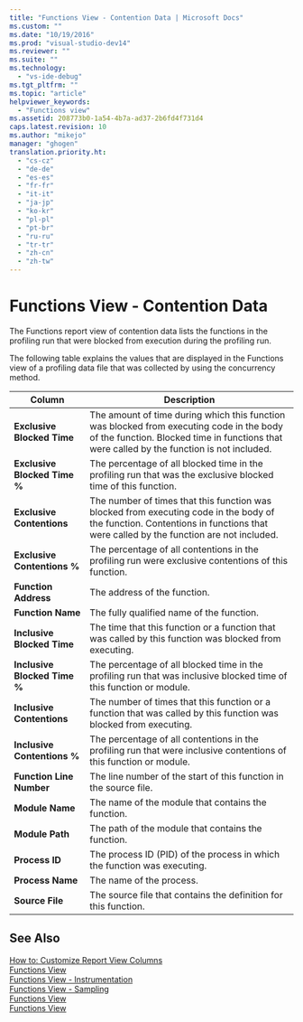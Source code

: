 ```yaml
---
title: "Functions View - Contention Data | Microsoft Docs"
ms.custom: ""
ms.date: "10/19/2016"
ms.prod: "visual-studio-dev14"
ms.reviewer: ""
ms.suite: ""
ms.technology: 
  - "vs-ide-debug"
ms.tgt_pltfrm: ""
ms.topic: "article"
helpviewer_keywords: 
  - "Functions view"
ms.assetid: 208773b0-1a54-4b7a-ad37-2b6fd4f731d4
caps.latest.revision: 10
ms.author: "mikejo"
manager: "ghogen"
translation.priority.ht: 
  - "cs-cz"
  - "de-de"
  - "es-es"
  - "fr-fr"
  - "it-it"
  - "ja-jp"
  - "ko-kr"
  - "pl-pl"
  - "pt-br"
  - "ru-ru"
  - "tr-tr"
  - "zh-cn"
  - "zh-tw"
---
```

# Functions View - Contention Data
The Functions report view of contention data lists the functions in the profiling run that were blocked from execution during the profiling run.  
  
 The following table explains the values that are displayed in the Functions view of a profiling data file that was collected by using the concurrency method.  
  
|Column|Description|  
|------------|-----------------|  
|**Exclusive Blocked Time**|The amount of time during which this function was blocked from executing code in the body of the function. Blocked time in functions that were called by the function is not included.|  
|**Exclusive Blocked Time %**|The percentage of all blocked time in the profiling run that was the exclusive blocked time of this function.|  
|**Exclusive Contentions**|The number of times that this function was blocked from executing code in the body of the function. Contentions in functions that were called by the function are not included.|  
|**Exclusive Contentions %**|The percentage of all contentions in the profiling run were exclusive contentions of this function.|  
|**Function Address**|The address of the function.|  
|**Function Name**|The fully qualified name of the function.|  
|**Inclusive Blocked Time**|The time that this function or a function that was called by this function was blocked from executing.|  
|**Inclusive Blocked Time %**|The percentage of all blocked time in the profiling run that was inclusive blocked time of this function or module.|  
|**Inclusive Contentions**|The number of times that this function or a function that was called by this function was blocked from executing.|  
|**Inclusive Contentions %**|The percentage of all contentions in the profiling run that were inclusive contentions of this function or module.|  
|**Function Line Number**|The line number of the start of this function in the source file.|  
|**Module Name**|The name of the module that contains the function.|  
|**Module Path**|The path of the module that contains the function.|  
|**Process ID**|The process ID (PID) of the process in which the function was executing.|  
|**Process Name**|The name of the process.|  
|**Source File**|The source file that contains the definition for this function.|  
  
## See Also  
 [How to: Customize Report View Columns](../profiling/how-to--customize-report-view-columns.md)   
 [Functions View](../profiling/functions-view.md)   
 [Functions View - Instrumentation](../profiling/functions-view---.net-memory-instrumentation-data.md)   
 [Functions View - Sampling](../profiling/functions-view---.net-memory-sampling-data.md)   
 [Functions View](../profiling/functions-view---instrumentation-data.md)   
 [Functions View](../profiling/functions-view---sampling-data.md)